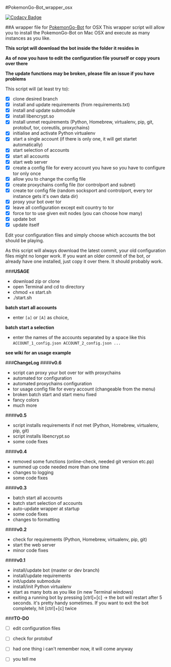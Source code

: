 #PokemonGo-Bot_wrapper_osx

[![Codacy Badge](https://api.codacy.com/project/badge/Grade/633fbadfd36c4a7aaa4a897da8744d30)](https://app.codacy.com/app/ckrmml/-DISCONTINUED-PokemonGo-Bot_wrapper_osx?utm_source=github.com&utm_medium=referral&utm_content=ckrmml/-DISCONTINUED-PokemonGo-Bot_wrapper_osx&utm_campaign=badger)

##A wrapper file for [PokemonGo-Bot](https://github.com/PokemonGoF/PokemonGo-Bot) for OSX
This wrapper script will allow you to install the PokemonGo-Bot on Mac OSX and execute as many instances as you like.

**This script will download the bot inside the folder it resides in**

**As of now you have to edit the configuration file yourself or copy yours over there**

**The update functions may be broken, please file an issue if you have problems**

This script will (at least try to):

- [x] clone desired branch 
- [x] install and update requirements (from requirements.txt)
- [x] install and update submodule 
- [x] install libencrypt.so
- [x] install unmet requirements (Python, Homebrew, virtualenv, pip, git, protobuf, tor, coreutils, proxychains)
- [x] initialise and activate Python virtualenv 
- [x] start a single account (if there is only one, it will get startet automatically)
- [x] start selection of accounts
- [x] start all accounts
- [x] start web server
- [x] create a config file for every account you have so you have to configure tor only once
- [x] allow you to change the config file
- [x] create proxychains config file (tor controlport and subnet)
- [x] create tor config file (random socksport and controlport, every tor instance gets it's own data dir)
- [x] proxy your bot over tor
- [x] leave all configuration except exit country to tor
- [x] force tor to use given exit nodes (you can choose how many)
- [x] update bot
- [x] update itself

Edit your configuration files and simply choose which accounts the bot should be playing.

As this script will always download the latest commit, your old configuration files might no longer work. 
If you want an older commit of the bot, or already have one installed, just copy it over there. 
It should probably work.

###**USAGE**
- download zip or clone
- open Terminal and cd to directory
- chmod +x start.sh
- ./start.sh

**batch start all accounts**

- enter ```[a]``` or ```[A]``` as choice,

**batch start a selection**

- enter the names of the accounts separated by a space like this 
```ACCOUNT_1_config.json ACCOUNT_2_config.json ...```


**see wiki for an usage example**

###**ChangeLog**
####**v0.6**
- script can proxy your bot over tor with proxychains
- automated tor configuration
- automated proxychains configuration
- tor usage config file for every account (changeable from the menu)
- broken batch start and start menu fixed
- fancy colors
- much more

####**v0.5**
- script installs requirements if not met (Python, Homebrew, virtualenv, pip, git)
- script installs libencrypt.so
- some code fixes

####**v0.4**
- removed some functions (online-check, needed git version etc.pp)
- summed up code needed more than one time
- changes to logging
- some code fixes

####**v0.3**
- batch start all accounts
- batch start selection of accounts
- auto-update wrapper at startup
- some code fixes
- changes to formatting

####**v0.2**
- check for requirements (Python, Homebrew, virtualenv, pip, git)
- start the web server
- minor code fixes

####**v0.1**
- install/update bot (master or dev branch)
- install/update requirements
- init/update submodule
- install/init Python virtualenv
- start as many bots as you like (in new Terminal windows)
- exiting a running bot by pressing [ctrl]+[c] -> the bot will restart after 5 seconds. it's pretty handy sometimes. If you want to exit the bot completely, hit [ctrl]+[c] twice

###**TO-DO**
- [ ] edit configuration files
- [ ] check for protobuf
- [ ] had one thing i can't remember now, it will come anyway
- [ ] you tell me


